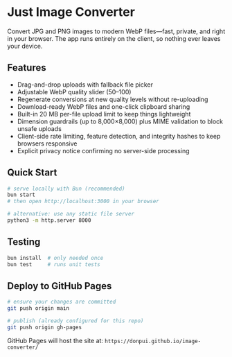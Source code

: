 # Just Image Converter

Convert JPG and PNG images to modern WebP files—fast, private, and right in your browser. The app runs entirely on the client, so nothing ever leaves your device.

## Features
- Drag-and-drop uploads with fallback file picker
- Adjustable WebP quality slider (50–100)
- Regenerate conversions at new quality levels without re-uploading
- Download-ready WebP files and one-click clipboard sharing
- Built-in 20 MB per-file upload limit to keep things lightweight
- Dimension guardrails (up to 8,000×8,000) plus MIME validation to block unsafe uploads
- Client-side rate limiting, feature detection, and integrity hashes to keep browsers responsive
- Explicit privacy notice confirming no server-side processing

## Quick Start
```bash
# serve locally with Bun (recommended)
bun start
# then open http://localhost:3000 in your browser

# alternative: use any static file server
python3 -m http.server 8000
```

## Testing
```bash
bun install  # only needed once
bun test     # runs unit tests
```

## Deploy to GitHub Pages
```bash
# ensure your changes are committed
git push origin main

# publish (already configured for this repo)
git push origin gh-pages
```

GitHub Pages will host the site at: `https://donpui.github.io/image-converter/`
